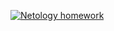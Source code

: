 [![Netology homework](https://github.com/andrejtop/ajs-hw-DOM/actions/workflows/web.yml/badge.svg)](https://github.com/andrejtop/ajs-hw-DOM/actions/workflows/web.yml)

